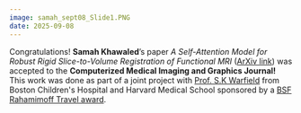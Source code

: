 ```yaml
---
image: samah_sept08_Slide1.PNG
date: 2025-09-08
---
```


Congratulations! **Samah Khawaled**’s paper *A Self-Attention Model for Robust Rigid Slice-to-Volume Registration of Functional MRI* ([ArXiv link](https://arxiv.org/abs/2404.04546)) was accepted to the **Computerized Medical Imaging and Graphics Journal!** This work was done as part of a joint project with [Prof. S.K Warfield](https://www.linkedin.com/in/simon-warfield-a714ab46/) from Boston Children's Hospital and Harvard Medical School sponsored by a [BSF Rahamimoff Travel award](https://www.bsf.org.il/funding-opportunities/the-prof-rahamimoff-travel-grants-for-young-scientists/about/).  
